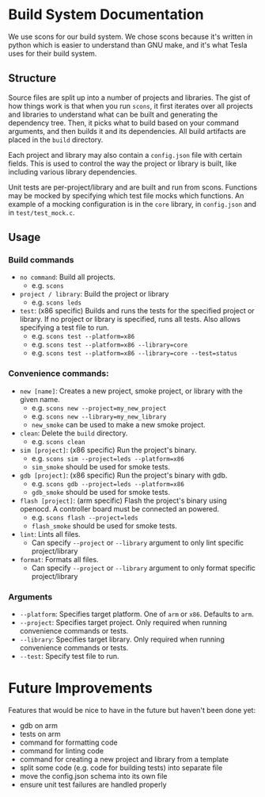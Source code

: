 # Build System Documentation

We use scons for our build system. We chose scons because it's written in python which is easier to understand than GNU make, and it's what Tesla uses for their build system.

## Structure
Source files are split up into a number of projects and libraries. The gist of how things work is that when you run `scons`, it first iterates over all projects and libraries to understand what can be built and generating the dependency tree. Then, it picks what to build based on your command arguments, and then builds it and its dependencies. All build artifacts are placed in the `build` directory.

Each project and library may also contain a `config.json` file with certain fields. This is used to control the way the project or library is built, like including various library dependencies.

Unit tests are per-project/library and are built and run from scons. Functions may be mocked by specifying which test file mocks which functions. An example of a mocking configuration is in the `core` library, in `config.json` and in `test/test_mock.c`.

## Usage
### Build commands
- `no command`: Build all projects.
    - e.g. `scons`
- `project / library`: Build the project or library
    - e.g. `scons leds`
- `test`: (x86 specific) Builds and runs the tests for the specified project or library. If no project or library is specified, runs all tests. Also allows specifying a test file to run.
    - e.g. `scons test --platform=x86`
    - e.g. `scons test --platform=x86 --library=core`
    - e.g. `scons test --platform=x86 --library=core --test=status`

### Convenience commands:

- `new [name]`: Creates a new project, smoke project, or library with the given name.
    - e.g. `scons new --project=my_new_project`
    - e.g. `scons new --library=my_new_library`
    - `new_smoke` can be used to make a new smoke project.
- `clean`: Delete the `build` directory.
    - e.g. `scons clean`
- `sim [project]`: (x86 specific) Run the project's binary.
    - e.g. `scons sim --project=leds --platform=x86`
    - `sim_smoke` should be used for smoke tests.
- `gdb [project]`: (x86 specific) Run the project's binary with gdb.
    - e.g. `scons gdb --project=leds --platform=x86`
    - `gdb_smoke` should be used for smoke tests.
- `flash [project]`: (arm specific) Flash the project's binary using openocd. A controller board must be connected an powered.
    - e.g. `scons flash --project=leds`
    - `flash_smoke` should be used for smoke tests.
- `lint`: Lints all files.
    - Can specify `--project` or `--library` argument to only lint specific project/library
- `format`: Formats all files.
    - Can specify `--project` or `--library` argument to only format specific project/library

### Arguments
- `--platform`: Specifies target platform. One of `arm` or `x86`. Defaults to `arm`.
- `--project`: Specifies target project. Only required when running convenience commands or tests.
- `--library`: Specifies target library. Only required when running convenience commands or tests.
- `--test`: Specify test file to run.

# Future Improvements
Features that would be nice to have in the future but haven't been done yet:
- gdb on arm
- tests on arm
- command for formatting code
- command for linting code
- command for creating a new project and library from a template
- split some code (e.g. code for building tests) into separate file
- move the config.json schema into its own file
- ensure unit test failures are handled properly

